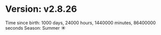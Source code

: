 # Version: v2.8.26
Time since birth: 1000 days, 24000 hours, 1440000 minutes, 86400000 seconds
Season: Summer ☀️
